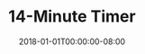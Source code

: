 ---
redirect_from:
- "/14"
date: "2018-01-01T00:00:00-08:00"
layout: timer
published: TRUE
title: "14-Minute Timer"
minutes: 14
---